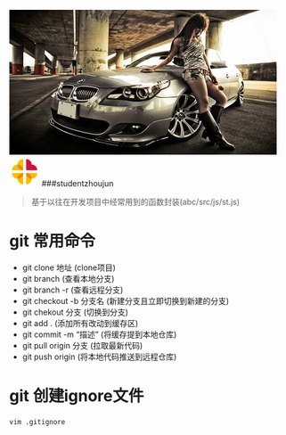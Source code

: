 ![img](https://github.com/studendzhoujun/abc/blob/master/src/images/3.jpg)
![img](https://github.com/studendzhoujun/abc/blob/master/src/images/loading-1.gif)
###studentzhoujun
> 基于以往在开发项目中经常用到的函数封装(abc/src/js/st.js)
# git 常用命令 
* git clone 地址          (clone项目)
* git branch              (查看本地分支)
* git branch -r           (查看远程分支)
* git checkout -b 分支名  (新建分支且立即切换到新建的分支)
* git chekout  分支       (切换到分支)
* git add .                (添加所有改动到缓存区)
* git commit -m “描述”    (将缓存提到本地仓库)
* git pull  origin 分支   (拉取最新代码)
* git push origin         (将本地代码推送到远程仓库)

# git 创建ignore文件

`vim .gitignore`


